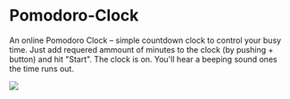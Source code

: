 # Pomodoro-Clock
An online Pomodoro Clock – simple countdown clock to control your busy time. Just add requered ammount of minutes to the clock (by pushing + button) and hit "Start". The clock is on. You'll hear a beeping sound ones the time runs out.

![](https://media.giphy.com/media/9DcogDFW5pz3faajCX/giphy.gif)
